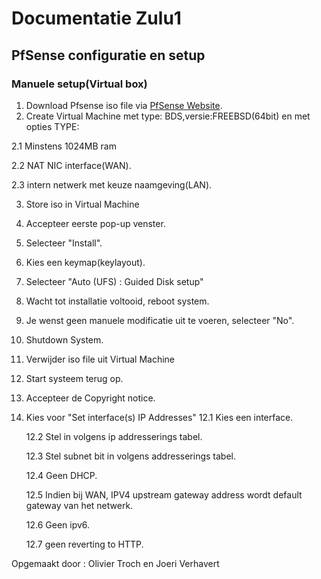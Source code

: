 # Documentatie  Zulu1
## PfSense configuratie en setup

### Manuele setup(Virtual box)
1. Download Pfsense iso file via [PfSense Website](https://www.pfsense.org/download/). 
2. Create Virtual Machine met type: BDS,versie:FREEBSD(64bit) en met opties TYPE: 

  2.1 Minstens 1024MB ram
  
  2.2 NAT NIC interface(WAN).
  
  2.3 intern netwerk met keuze naamgeving(LAN).
  
3. Store iso in Virtual Machine
4. Accepteer eerste pop-up venster.
5. Selecteer "Install". 
6. Kies een keymap(keylayout). 
7. Selecteer "Auto (UFS) : Guided Disk setup"
8. Wacht tot installatie voltooid, reboot system. 
9. Je wenst geen manuele modificatie uit te voeren, selecteer "No". 
10. Shutdown System. 
11. Verwijder iso file uit Virtual Machine
12. Start systeem terug op. 
11. Accepteer de Copyright notice. 
12. Kies voor "Set interface(s) IP Addresses"
    12.1 Kies een interface. 
    
    12.2 Stel in volgens ip addresserings tabel. 
    
    12.3 Stel subnet bit in volgens addresserings tabel.
    
    12.4 Geen DHCP. 
    
    12.5 Indien bij WAN, IPV4 upstream gateway address wordt default gateway van het netwerk. 
    
    12.6 Geen ipv6.
    
    12.7 geen reverting to HTTP. 
    
    
    
Opgemaakt door : Olivier Troch en Joeri Verhavert
